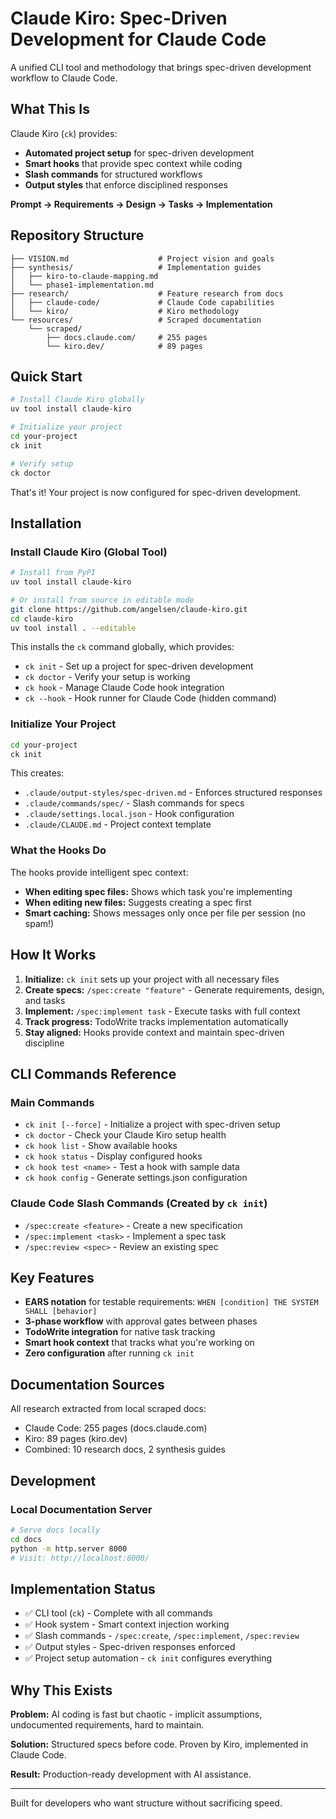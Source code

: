 # Claude Kiro: Spec-Driven Development for Claude Code

A unified CLI tool and methodology that brings spec-driven development workflow to Claude Code.

## What This Is

Claude Kiro (`ck`) provides:
- **Automated project setup** for spec-driven development
- **Smart hooks** that provide spec context while coding
- **Slash commands** for structured workflows
- **Output styles** that enforce disciplined responses

**Prompt → Requirements → Design → Tasks → Implementation**

## Repository Structure

```
├── VISION.md                    # Project vision and goals
├── synthesis/                   # Implementation guides
│   ├── kiro-to-claude-mapping.md
│   └── phase1-implementation.md
├── research/                    # Feature research from docs
│   ├── claude-code/             # Claude Code capabilities
│   └── kiro/                    # Kiro methodology
└── resources/                   # Scraped documentation
    └── scraped/
        ├── docs.claude.com/     # 255 pages
        └── kiro.dev/            # 89 pages
```

## Quick Start

```bash
# Install Claude Kiro globally
uv tool install claude-kiro

# Initialize your project
cd your-project
ck init

# Verify setup
ck doctor
```

That's it! Your project is now configured for spec-driven development.

## Installation

### Install Claude Kiro (Global Tool)

```bash
# Install from PyPI
uv tool install claude-kiro

# Or install from source in editable mode
git clone https://github.com/angelsen/claude-kiro.git
cd claude-kiro
uv tool install . --editable
```

This installs the `ck` command globally, which provides:
- `ck init` - Set up a project for spec-driven development
- `ck doctor` - Verify your setup is working
- `ck hook` - Manage Claude Code hook integration
- `ck --hook` - Hook runner for Claude Code (hidden command)

### Initialize Your Project

```bash
cd your-project
ck init
```

This creates:
- `.claude/output-styles/spec-driven.md` - Enforces structured responses
- `.claude/commands/spec/` - Slash commands for specs
- `.claude/settings.local.json` - Hook configuration
- `.claude/CLAUDE.md` - Project context template

### What the Hooks Do

The hooks provide intelligent spec context:
- **When editing spec files:** Shows which task you're implementing
- **When editing new files:** Suggests creating a spec first
- **Smart caching:** Shows messages only once per file per session (no spam!)

## How It Works

1. **Initialize:** `ck init` sets up your project with all necessary files
2. **Create specs:** `/spec:create "feature"` - Generate requirements, design, and tasks
3. **Implement:** `/spec:implement task` - Execute tasks with full context
4. **Track progress:** TodoWrite tracks implementation automatically
5. **Stay aligned:** Hooks provide context and maintain spec-driven discipline

## CLI Commands Reference

### Main Commands
- `ck init [--force]` - Initialize a project with spec-driven setup
- `ck doctor` - Check your Claude Kiro setup health
- `ck hook list` - Show available hooks
- `ck hook status` - Display configured hooks
- `ck hook test <name>` - Test a hook with sample data
- `ck hook config` - Generate settings.json configuration

### Claude Code Slash Commands (Created by `ck init`)
- `/spec:create <feature>` - Create a new specification
- `/spec:implement <task>` - Implement a spec task
- `/spec:review <spec>` - Review an existing spec

## Key Features

- **EARS notation** for testable requirements: `WHEN [condition] THE SYSTEM SHALL [behavior]`
- **3-phase workflow** with approval gates between phases
- **TodoWrite integration** for native task tracking
- **Smart hook context** that tracks what you're working on
- **Zero configuration** after running `ck init`

## Documentation Sources

All research extracted from local scraped docs:
- Claude Code: 255 pages (docs.claude.com)
- Kiro: 89 pages (kiro.dev)
- Combined: 10 research docs, 2 synthesis guides

## Development

### Local Documentation Server

```bash
# Serve docs locally
cd docs
python -m http.server 8000
# Visit: http://localhost:8000/
```

## Implementation Status

- ✅ CLI tool (`ck`) - Complete with all commands
- ✅ Hook system - Smart context injection working
- ✅ Slash commands - `/spec:create`, `/spec:implement`, `/spec:review`
- ✅ Output styles - Spec-driven responses enforced
- ✅ Project setup automation - `ck init` configures everything

## Why This Exists

**Problem:** AI coding is fast but chaotic - implicit assumptions, undocumented requirements, hard to maintain.

**Solution:** Structured specs before code. Proven by Kiro, implemented in Claude Code.

**Result:** Production-ready development with AI assistance.

---

Built for developers who want structure without sacrificing speed.

